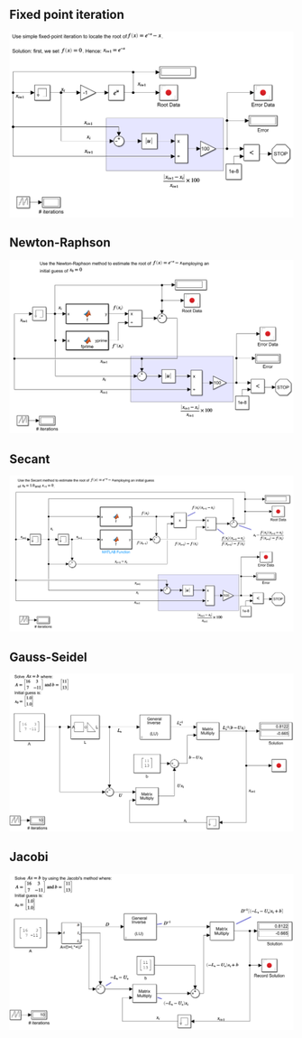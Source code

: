 ## Fixed point iteration

![](https://github.com/auralius/graphical_programming_tutorials/blob/main/simulink/sshots/fixed_point_iteration.png)

## Newton-Raphson

![](https://github.com/auralius/graphical_programming_tutorials/blob/main/simulink/sshots/newton_raphson.png)

## Secant

![](https://github.com/auralius/graphical_programming_tutorials/blob/main/simulink/sshots/secant.png)

## Gauss-Seidel

![](https://github.com/auralius/graphical_programming_tutorials/blob/main/simulink/sshots/gauss_seidel.png)

## Jacobi

![](https://github.com/auralius/graphical_programming_tutorials/blob/main/simulink/sshots/jacobi.png)


